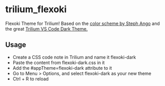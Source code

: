 # trilium_flexoki
Flexoki Theme for Trilium!
Based on the [color scheme by Steph Ango](https://stephango.com/flexoki) and the great [Trilium VS Code Dark Theme.](https://github.com/greengeek/trilium-vscode-dark-theme)


## Usage
- Create a CSS code note in Trilium and name it flexoki-dark
- Paste the content from flexoki-dark.css in it
- Add the #appTheme=flexoki-dark attribute to it
- Go to Menu > Options, and select flexoki-dark as your new theme
- Ctrl + R to reload

